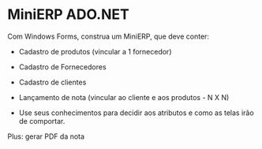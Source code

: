 # MiniERP ADO.NET

Com Windows Forms, construa um MiniERP, que deve conter:
- Cadastro de produtos (vincular a 1 fornecedor)
- Cadastro de Fornecedores
- Cadastro de clientes
- Lançamento de nota (vincular ao cliente e aos produtos - N X N)

- Use seus conhecimentos para decidir aos atributos e como as telas irão de comportar.

Plus: gerar PDF da nota
